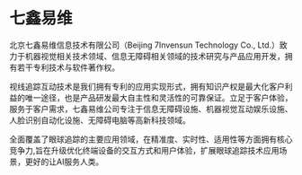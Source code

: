# 

# 七鑫易维

北京七鑫易维信息技术有限公司（Beijing 7Invensun Technology Co., Ltd.）致力于机器视觉相关技术领域、信息无障碍相关领域的技术研究与产品应用开发，拥有若干专利技术与软件著作权。

视线追踪互动技术是我们拥有专利的应用实现形式，拥有知识产权是最大化客户利益的唯一途径，也是产品研发最大自主性和灵活性的可靠保证。立足于客户体验，服务于客户需求，七鑫易维公司专注于信息无障碍设施、机器视觉互动娱乐设施、人脸识别自动化设施、无障碍电脑等高新科技领域。

全面覆盖了眼球追踪的主要应用领域，在精准度、实时性、适用性等方面拥有核心竞争力,旨在升级优化终端设备的交互方式和用户体验，扩展眼球追踪技术应用场景，更好的让AI服务人类。

